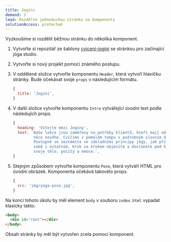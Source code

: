 ```yaml
---
title: Jogíni
demand: 2
lead: Rozdělte jednoduchou stránku na komponenty
solutionAccess: protected
---
```


Vyzkoušíme si rozdělit běžnou stránku do několika komponent.

1. Vytvořte si repozitář ze šablony [cviceni-jogini](https://github.com/Czechitas-podklady-WEB/cviceni-jogini) se stránkou pro začínající jóga studio.
1. Vytvořte si nový projekt pomocí známého postupu.
1. V oddělené složce vytvořte komponentu `Header`, která vytvoří hlavičku stránky. Bude očekávat svoje `props` v následujícím formátu.

   ```js
   {
     title: 'Jogíni',
   }
   ```

1. V další složce vytvořte komponentu `Intro` vytvářející úvodní text podle následujích props.

   ```js
   {
     heading: 'Vítejte mezi Jogíny',
     text: `Naše lekce jsou zaměřeny na potřeby klientů, kteří mají odvahu zkusit
            něco nového. Cvičíme v pomalém tempu s podrobným slovním doprovodem.
            Postupně se seznámíte se základními principy jógy, jak přístupovat k
            sobě i ostatním. Krok za krokem objevíte a dostanete pod kontrolu
            svoje tělo, pocity a emoce.`,
   }
   ```

1. Stejným způsobem vytvořte komponentu `Pose`, která vytváří HTML pro úvodní obrázek. Komponenta očekává takovéto props.
   ```js
   {
     src: 'img/yoga-pose.jpg',
   }
   ```

Na konci tohoto úkolu by měl element `body` v souboru `index.html` vypadat klasicky takto.

```html
<body>
  <div id="root"></div>
</body>
```

Obsah stránky by měl být vytvořen zcela pomocí komponent.
